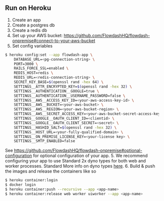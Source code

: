 ## Run on Heroku

1. Create an app
2. Create a postgres db
3. Create a redis db
4. Set up your AWS bucket: https://github.com/FlowdashHQ/flowdash-onpremise#connect-to-your-aws-bucket
5. Set config variables
```bash
$ heroku config:set --app flowdash-app \
    DATABASE_URL=<pg-connection-string> \
    PORT=3000 \
    RAILS_FORCE_SSL=enabled \
    REDIS_HOST=redis \
    REDIS_URL=<redis-connection-string> \
    SECRET_KEY_BASE=$(openssl rand -hex 64) \
    SETTINGS__ATTR_ENCRYPTED_KEY=$(openssl rand -hex 32) \
    SETTINGS__AUTHENTICATION__GOOGLE=true \
    SETTINGS__AUTHENTICATION__USERNAME_PASSWORD=false \
    SETTINGS__AWS__ACCESS_KEY_ID=<your-aws-access-key-id> \
    SETTINGS__AWS__BUCKET=<your-aws-bucket> \
    SETTINGS__AWS__REGION=<your-aws-bucket-region> \
    SETTINGS__AWS__SECRET_ACCESS_KEY=<your-aws-bucket-secret-access-key> \
    SETTINGS__GOOGLE__OAUTH_CLIENT_ID=<clientid> \
    SETTINGS__GOOGLE__OAUTH_CLIENT_SECRET=<secret> \
    SETTINGS__HASHID_SALT=$(openssl rand -hex 32) \
    SETTINGS__HOST_URL=<your-fully-qualified-domain> \
    SETTINGS__ON_PREMISE_LICENSE_KEY=<your-license key> \
    SETTINGS__SMTP_ENABLED=false	
```
See https://github.com/FlowdashHQ/flowdash-onpremise#optional-configuration for optional configuration of your app.
5. We recommend configuring your app to use Standard 2x dyno types for both web and worker processes. Standard  More info on dyno types [here](https://devcenter.heroku.com/articles/dyno-types).
6. Build & push the images and release the containers like so
```bash
$ heroku container:login
$ docker login
$ heroku container:push --recursive --app <app-name>
$ heroku container:release web worker uiworker --app <app-name>
```
